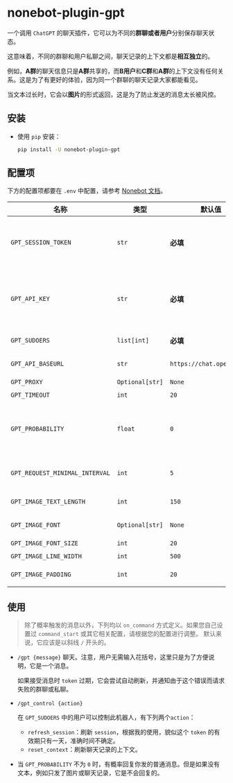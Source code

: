 # nonebot-plugin-gpt

一个调用 `ChatGPT` 的聊天插件，它可以为不同的**群聊或者用户**分别保存聊天状态。

这意味着，不同的群聊和用户私聊之间，聊天记录的上下文都是**相互独立**的。

例如，**A群**的聊天信息只是**A群**共享的，而**B用户**和**C群**和**A群**的上下文没有任何关系。这是为了有更好的体验，因为同一个群聊的聊天记录大家都能看见。

当文本过长时，它会以**图片**的形式返回，这是为了防止发送的消息太长被风控。

## 安装

+ 使用 `pip` 安装：
  
  ```bash
  pip install -U nonebot-plugin-gpt
  ```


## 配置项

下方的配置项都要在 `.env` 中配置，请参考 [Nonebot 文档](https://v2.nonebot.dev/docs/tutorial/configuration#%E9%85%8D%E7%BD%AE%E6%96%B9%E5%BC%8F)。

| 名称                             | 类型              | 默认值                       | 描述                                                                                                                                                           |
|--------------------------------|-----------------|---------------------------|--------------------------------------------------------------------------------------------------------------------------------------------------------------|
| `GPT_SESSION_TOKEN`            | `str`           | **必填**                    | 在 [https://chat.openai.com/chat](https://chat.openai.com/chat) 下，把 `F12` -> `Application` -> `Cookies` -> `__Secure-next-auth.session-token` 的内容复制下来，填入此配置项。 |
| `GPT_API_KEY`                  | `str`           | **必填**                    | 到 [https://beta.openai.com/account/api-keys](https://beta.openai.com/account/api-keys) 生成你的 `API Key`，填入此配置项。                                                |
| `GPT_SUDOERS`                  | `list[int]`     | **必填**                    | 一个有权限控制此机器人的QQ号列表，例如`[123, 456]`。                                                                                                                            |
| `GPT_API_BASEURL`              | `str`           | `https://chat.openai.com` | 你可以用这个配置反代，默认使用官方链接，也就是不走代理。                                                                                                                                 |
| `GPT_PROXY`                    | `Optional[str]` | `None`                    | 代理，为 `None` 即默认情况不走代理。                                                                                                                                       |
| `GPT_TIMEOUT`                  | `int`           | `20`                      | 超时时间，单位为秒。                                                                                                                                                   |
| `GPT_PROBABILITY`              | `float`         | `0`                       | 回复普通消息的概率，默认为 `0` 概率，也就是不回复。我觉得这个功能其实不太好，但是考虑到某些人可能想要以这种方式与机器人互动，还是加上了这个配置项，并且必须你手动开启。                                                                       |
| `GPT_REQUEST_MINIMAL_INTERVAL` | `int`           | `5`                       | 每个请求最短的间隔，单位为秒。为了尽可能地防止频繁请求，最好有这样一个间隔。当然你完全可以把它设置为 `0` 秒。                                                                                                    |
| `GPT_IMAGE_TEXT_LENGTH`        | `int`           | `150`                     | 当文本长度大于等于这个数字时，会被转为图片发送。                                                                                                                                     |
| `GPT_IMAGE_FONT`               | `Optional[str]` | `None`                    | 图片文本的字体，默认为本项目内置的思源黑体。                                                                                                                                       |
| `GPT_IMAGE_FONT_SIZE`          | `int`           | `20`                      | 字体大小。                                                                                                                                                        |
| `GPT_IMAGE_LINE_WIDTH`         | `int`           | `500`                     | 每行宽度。                                                                                                                                                        |
| `GPT_IMAGE_PADDING`            | `int`           | `20`                      | 图片四周的空白大小，以及每行之间的间距。                                                                                                                                         |

## 使用

> 除了概率触发的消息以外，下列均以 `on_command` 方式定义。如果您自己设置过 `command_start` 或其它相关配置，请根据您的配置进行调整。
> 默认来说，它应该是以斜线 `/` 开头的。

+ `/gpt {message}`
  聊天。注意，用户无需输入花括号，这里只是为了方便说明，它是一个消息。

  如果接受消息时 `token` 过期，它会尝试自动刷新，并通知由于这个错误而请求失败的群聊或私聊。

+ `/gpt_control {action}`

  在 `GPT_SUDOERS` 中的用户可以控制此机器人，有下列两个`action`：

  + `refresh_session`：刷新 `session`，根据我的使用，貌似这个 `token` 的有效期只有一天，准确时间不确定。
  + `reset_context`：刷新聊天记录的上下文。

+ 当 `GPT_PROBABILITY` 不为 `0` 时，有概率回复你发的普通消息。但是如果没有文本，例如只发了图片或聊天记录，它是不会回复的。
